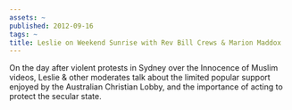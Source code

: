 ```yaml
---
assets: ~
published: 2012-09-16
tags: ~
title: Leslie on Weekend Sunrise with Rev Bill Crews & Marion Maddox
---
```

On the day after violent protests in Sydney over the Innocence of Muslim videos, Leslie & other moderates talk about the limited popular support enjoyed by the Australian Christian Lobby, and the importance of acting to protect the secular state. 